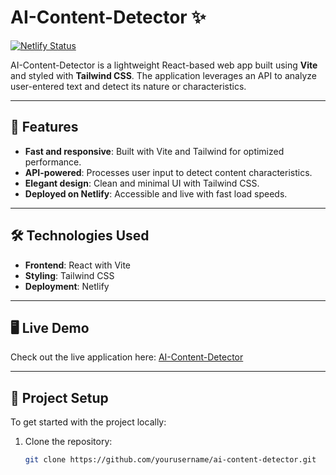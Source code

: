 # AI-Content-Detector ✨

[![Netlify Status](https://api.netlify.com/api/v1/badges/32c9e68f-9393-4f52-8849-1eb10269f411/deploy-status)](https://app.netlify.com/sites/ai-detector/deploys)

AI-Content-Detector is a lightweight React-based web app built using **Vite** and styled with **Tailwind CSS**. The application leverages an API to analyze user-entered text and detect its nature or characteristics.

---

## 🚀 Features

- **Fast and responsive**: Built with Vite and Tailwind for optimized performance.
- **API-powered**: Processes user input to detect content characteristics.
- **Elegant design**: Clean and minimal UI with Tailwind CSS.
- **Deployed on Netlify**: Accessible and live with fast load speeds.

---

## 🛠️ Technologies Used

- **Frontend**: React with Vite
- **Styling**: Tailwind CSS
- **Deployment**: Netlify

---

## 🖥️ Live Demo

Check out the live application here: [AI-Content-Detector](https://ai-detector.netlify.app)

---

## 📂 Project Setup

To get started with the project locally:

1. Clone the repository:
   ```bash
   git clone https://github.com/yourusername/ai-content-detector.git
